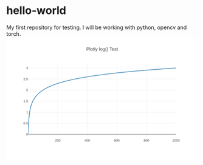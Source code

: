 # hello-world
My first repository for testing. I will be working with python, opencv and torch.
![alt text](newplot.svg)

